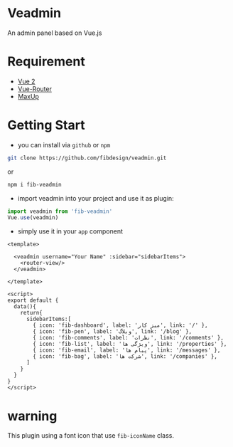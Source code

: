 # Veadmin
An admin panel based on Vue.js


# Requirement
* [Vue 2](https://vuejs.org/)
* [Vue-Router](https://router.vuejs.org/)
* [MaxUp](https://maxup.fibdesign.ir)

# Getting Start
- you can install via `github` or `npm`
```bash
git clone https://github.com/fibdesign/veadmin.git
```
or
```bash
npm i fib-veadmin
```

- import veadmin into your project and use it as plugin:
```js
import veadmin from 'fib-veadmin'
Vue.use(veadmin)
```

- simply use it in your `app` component
```vue
<template>
  
  <veadmin username="Your Name" :sidebar="sidebarItems">
    <router-view/>
  </veadmin>
  
</template>

<script>
export default {
  data(){
    return{
      sidebarItems:[
        { icon: 'fib-dashboard', label: 'میز کار', link: '/' },
        { icon: 'fib-pen', label: 'وبلاگ', link: '/blog' },
        { icon: 'fib-comments', label: 'نظرات', link: '/comments' },
        { icon: 'fib-list', label: 'ویژگی ها', link: '/properties' },
        { icon: 'fib-email', label: 'پیام ها', link: '/messages' },
        { icon: 'fib-bag', label: 'شرکت ها', link: '/companies' },
      ]
    }
  }
}
</script>
```
# warning
This plugin using a font icon that use `fib-iconName` class.